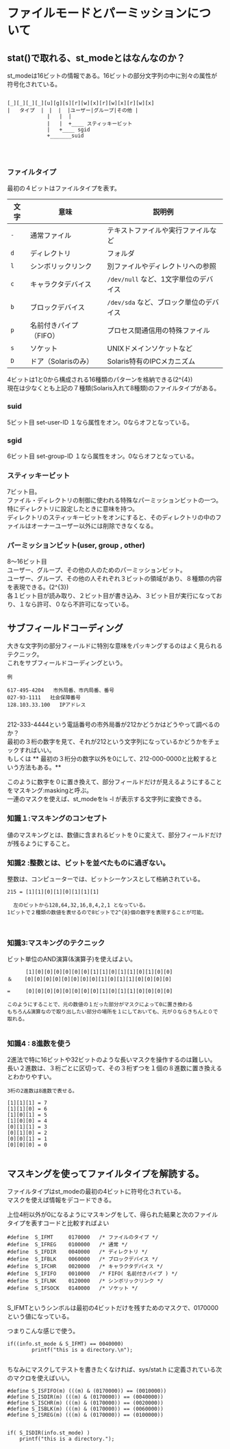 # ファイルモードとパーミッションについて  
  
## stat()で取れる、st_modeとはなんなのか？  
st_modeは16ビットの情報である。16ビットの部分文字列の中に別々の属性が符号化されている。  
  
```  
  
[_][_][_][_][u][g][s][r][w][x][r][w][x][r][w][x]  
|   タイプ  |　|  |  |ユーザー|グループ|その他 |
             |   |  |
             |   |  +____ スティッキービット
             |   +____ sgid
             +_______suid   
  
  
  
```  
  
### ファイルタイプ  
最初の４ビットはファイルタイプを表す。  
  
  
| 文字  | 意味            | 説明例                       |
| --- | ------------- | ------------------------- |
| `-` | 通常ファイル        | テキストファイルや実行ファイルなど         |
| `d` | ディレクトリ        | フォルダ                      |
| `l` | シンボリックリンク     | 別ファイルやディレクトリへの参照          |
| `c` | キャラクタデバイス     | `/dev/null` など、1文字単位のデバイス |
| `b` | ブロックデバイス      | `/dev/sda` など、ブロック単位のデバイス |
| `p` | 名前付きパイプ（FIFO） | プロセス間通信用の特殊ファイル           |
| `s` | ソケット          | UNIXドメインソケットなど            |
| `D` | ドア（Solarisのみ） | Solaris特有のIPCメカニズム        |
  
4ビットは1と0から構成される16種類のパターンを格納できる(2^{4})  
現在は少なくとも上記の７種類(Solaris入れて8種類)のファイルタイプがある。  
  
### suid   
5ビット目 set-user-ID １なら属性をオン。0ならオフとなっている。  
  
### sgid  
6ビット目 set-group-ID １なら属性をオン。0ならオフとなっている。  
  
### スティッキービット  
7ビット目。  
ファイル・ディレクトリの制御に使われる特殊なパーミッションビットの一つ。  
特にディレクトリに設定したときに意味を持つ。  
ディレクトリのスティッキービットをオンにすると、そのディレクトリの中のファイルはオーナーユーザー以外には削除できなくなる。  
  
### パーミッションビット(user, group , other)  
8～16ビット目  
ユーザー、グループ、その他の人のためのパーミッションビット。  
ユーザー、グループ、その他の人それぞれ３ビットの領域があり、８種類の内容を表現できる。(2^{3})  
各１ビット目が読み取り、２ビット目が書き込み、３ビット目が実行になっており、１なら許可、０なら不許可になっている。  
  
  
  
## サブフィールドコーディング  
大きな文字列の部分フィールドに特別な意味をパッキングするのはよく見られるテクニック。  
これをサブフィールドコーディングという。  
  
```  
例  
  
617-495-4204   市外局番、市内局番、番号  
027-93-1111   社会保障番号  
128.103.33.100   IPアドレス  
  
```  
  
212-333-4444という電話番号の市外局番が212かどうかはどうやって調べるのか？  
最初の３桁の数字を見て、それが212という文字列になっているかどうかをチェックすればいい。  
もしくは ** 最初の３桁分の数字以外を0にして、212-000-0000と比較するという方法もある。**  
  
このように数字を０に置き換えて、部分フィールドだけが見えるようにすることをマスキング:maskingと呼ぶ。  
一連のマスクを使えば、st_modeをls -l が表示する文字列に変換できる。  
  
### 知識１:マスキングのコンセプト  
値のマスキングとは、数値に含まれるビットを０に変えて、部分フィールドだけが残るようにすること。  
  
### 知識2 :整数とは、ビットを並べたものに過ぎない。  
整数は、コンピューターでは、ビットシーケンスとして格納されている。  
  
```  
215 = [1][1][0][1][0][1][1][1]  
  
  左のビットから128,64,32,16,8,4,2,1 となっている。  
1ビットで２種類の数値を表せるので8ビットで2^{8}個の数字を表現することが可能。  
  
  
```  
  
### 知識3:マスキングのテクニック  
 ビット単位のAND演算(&演算子)を使えばよい。  
  
```  
      [1][0][0][0][0][0][0][1][1][0][1][1][0][1][0][0]  
＆    [0][0][0][0][0][0][0][0][1][0][1][1][0][0][0][0]  
  
=     [0][0][0][0][0][0][0][0][1][0][1][1][0][0][0][0]  
  
このようにすることで、元の数値の１だった部分がマスクによって0に置き換わる  
もちろん&演算なので取り出したい部分の場所を１にしておいても、元が０ならきちんと０で取れる。  
  
```  
  
### 知識4 : 8進数を使う  
 2進法で特に16ビットや32ビットのような長いマスクを操作するのは難しい。  
長い２進数は、３桁ごとに区切って、その３桁ずつを１個の８進数に置き換えるとわかりやすい。  
  
```  
3桁の2進数は8進数で表せる。  
  
[1][1][1] = 7  
[1][1][0] = 6  
[1][0][1] = 5  
[1][0][0] = 4   
[0][1][1] = 3   
[0][1][0] = 2   
[0][0][1] = 1   
[0][0][0] = 0  
  
```  
  
## マスキングを使ってファイルタイプを解読する。  
ファイルタイプはst_modeの最初の4ビットに符号化されている。  
マスクを使えば情報をデコードできる。  
  
上位4桁以外が0になるようにマスキングをして、得られた結果と次のファイルタイプを表すコードと比較すればよい  
  
```  
#define  S_IFMT     0170000   /* ファイルのタイプ */  
#define  S_IFREG    0100000   /* 通常 */  
#define  S_IFDIR    0040000   /* ディレクトリ */  
#define  S_IFBLK    0060000   /* ブロックデバイス */  
#define  S_IFCHR    0020000   /* キャラクタデバイス */  
#define  S_IFIFO    0010000   /* FIFO( 名前付きパイプ ) */  
#define  S_IFLNK    0120000   /* シンボリックリンク */  
#define  S_IFSOCK   0140000   /* ソケット */   
  
```  
  
S_IFMTというシンボルは最初の4ビットだけを残すためのマスクで、0170000という値になっている。  
  
つまりこんな感じで使う。  
  
```  
if((info.st_mode & S_IFMT) == 0040000)  
        printf("this is a directory.\n");  
  
```  
  
ちなみにマスクしてテストを書きたくなければ、sys/stat.h に定義されている次のマクロを使えばいい。  
  
```  
#define S_ISFIFO(m) (((m) & (0170000)) == (0010000))  
#define S_ISDIR(m) (((m) & (0170000)) == (0040000))  
#define S_ISCHR(m) (((m) & (0170000)) == (0020000))  
#define S_ISBLK(m) (((m) & (0170000)) == (0060000))  
#define S_ISREG(m) (((m) & (0170000)) == (0100000))  
  
  
if( S_ISDIR(info.st_mode) )  
    printf("this is a directory.");  
  
```  
  
  
  
  
  
  
